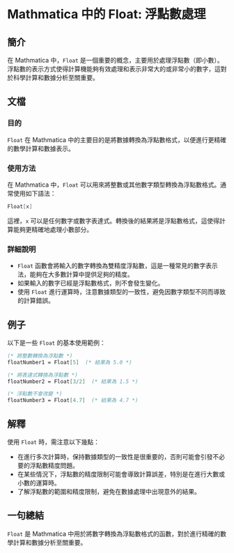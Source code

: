 <!--
Meta Description: # Mathmatica 中的 Float: 浮點數處理 ## 簡介 在 Mathmatica 中，`Float` 是一個重要的概念，主要用於處理浮點數（即小數）。浮點數的表示方式使得計算機能夠有效處理和表示非常大的或非常小的數字，這對於科學計算和數據分析至關重要。 ## 文檔 ### 目的 `Fl...
Meta Keywords: float, mathmatica, 結果為, mathematica, 浮點數處理
-->

# Mathmatica 中的 Float: 浮點數處理

## 簡介
在 Mathmatica 中，`Float` 是一個重要的概念，主要用於處理浮點數（即小數）。浮點數的表示方式使得計算機能夠有效處理和表示非常大的或非常小的數字，這對於科學計算和數據分析至關重要。

## 文檔
### 目的
`Float` 在 Mathmatica 中的主要目的是將數據轉換為浮點數格式，以便進行更精確的數學計算和數據表示。

### 使用方法
在 Mathmatica 中，`Float` 可以用來將整數或其他數字類型轉換為浮點數格式。通常使用如下語法：

```mathematica
Float[x]
```

這裡，`x` 可以是任何數字或數字表達式。轉換後的結果將是浮點數格式，這使得計算能夠更精確地處理小數部分。

### 詳細說明
- `Float` 函數會將輸入的數字轉換為雙精度浮點數，這是一種常見的數字表示法，能夠在大多數計算中提供足夠的精度。
- 如果輸入的數字已經是浮點數格式，則不會發生變化。
- 使用 `Float` 進行運算時，注意數據類型的一致性，避免因數字類型不同而導致的計算錯誤。

## 例子
以下是一些 `Float` 的基本使用範例：

```mathematica
(* 將整數轉換為浮點數 *)
floatNumber1 = Float[5]  (* 結果為 5.0 *)

(* 將表達式轉換為浮點數 *)
floatNumber2 = Float[3/2]  (* 結果為 1.5 *)

(* 浮點數不會改變 *)
floatNumber3 = Float[4.7]  (* 結果為 4.7 *)
```

## 解釋
使用 `Float` 時，需注意以下幾點：
- 在進行多次計算時，保持數據類型的一致性是很重要的，否則可能會引發不必要的浮點數精度問題。
- 在某些情況下，浮點數的精度限制可能會導致計算誤差，特別是在進行大數或小數的運算時。
- 了解浮點數的範圍和精度限制，避免在數據處理中出現意外的結果。

## 一句總結
`Float` 是 Mathmatica 中用於將數字轉換為浮點數格式的函數，對於進行精確的數學計算和數據分析至關重要。